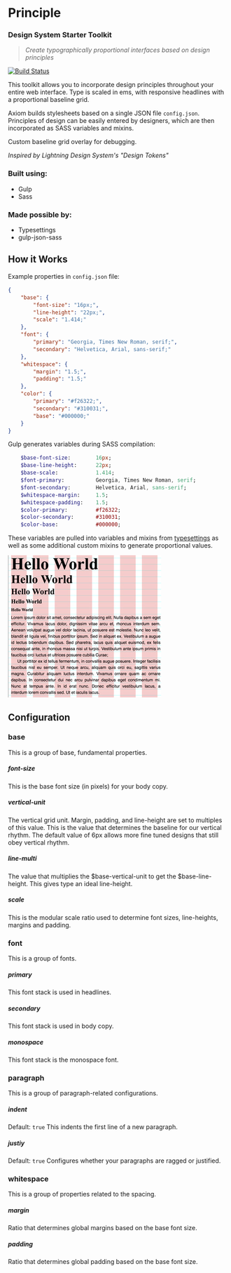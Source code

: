 # Principle 
### Design System Starter Toolkit
> *Create typographically proportional interfaces based on design principles*

[![Build Status](https://travis-ci.com/NateBaldwinDesign/principles.svg?token=URhNXWWxqVjisSnKyjxL&branch=master)](https://travis-ci.com/NateBaldwinDesign/principles)

This toolkit allows you to incorporate design principles throughout your entire web interface. Type is scaled in ems, with responsive headlines with a proportional baseline grid.

Axiom builds stylesheets based on a single JSON file `config.json`. Principles of design can be easily entered by designers, which are then incorporated as SASS variables and mixins. 

Custom baseline grid overlay for debugging.

*Inspired by Lightning Design System's "Design Tokens"*

### Built using:
* Gulp
* Sass

### Made possible by:
* Typesettings
* gulp-json-sass

## How it Works

Example properties in `config.json` file:
```json
{
	"base": {
		"font-size": "16px;",
		"line-height": "22px;",
		"scale": "1.414;"
	},
	"font": {
		"primary": "Georgia, Times New Roman, serif;",
		"secondary": "Helvetica, Arial, sans-serif;"
	},
	"whitespace": {
		"margin": "1.5;",
		"padding": "1.5;"
	},
	"color": {
		"primary": "#f26322;",
		"secondary": "#310031;",
		"base": "#000000;"
	}
}
```
Gulp generates variables during SASS compilation:
```sass
	$base-font-size: 		16px;
	$base-line-height: 		22px;
	$base-scale: 			1.414;
	$font-primary: 			Georgia, Times New Roman, serif;
	$font-secondary: 		Helvetica, Arial, sans-serif;
	$whitespace-margin:		1.5;
	$whitespace-padding:	1.5;
	$color-primary: 		#f26322;
	$color-secondary: 		#310031;
	$color-base: 			#000000;
```
These variables are pulled into variables and mixins from [typesettings](http://typesettings.io) as well as some additional custom mixins to generate proportional values.

![Example Image](/assets/type-scale.jpg)

## Configuration
### base
This is a group of base, fundamental properties.

##### font-size
This is the base font size (in pixels) for your body copy. 

##### vertical-unit
The vertical grid unit. Margin, padding, and line-height are set to multiples of this value. This is the value that determines the baseline for our vertical rhythm. The default value of 6px allows more fine tuned designs that still obey vertical rhythm.

##### line-multi
The value that multiplies the $base-vertical-unit to get the $base-line-height. This gives type an ideal line-height.

##### scale
This is the modular scale ratio used to determine font sizes, line-heights, margins and padding.

### font
This is a group of fonts.

##### primary
This font stack is used in headlines.

##### secondary
This font stack is used in body copy.

##### monospace
This font stack is the monospace font.

### paragraph
This is a group of paragraph-related configurations.

##### indent
Default: `true`
This indents the first line of a new paragraph.

##### justiy
Default: `true`
Configures whether your paragraphs are ragged or justified.

### whitespace
This is a group of properties related to the spacing.

##### margin
Ratio that determines global margins based on the base font size.

##### padding
Ratio that determines global padding based on the base font size.